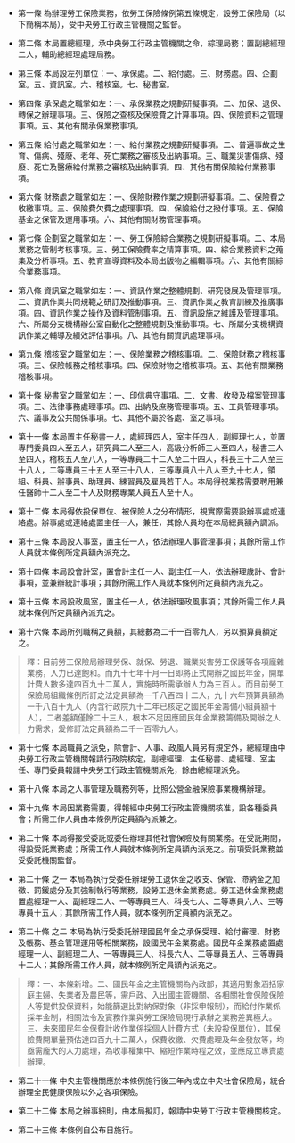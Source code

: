 * 第一條 為辦理勞工保險業務，依勞工保險條例第五條規定，設勞工保險局（以下簡稱本局），受中央勞工行政主管機關之監督。

* 第二條 本局置總經理，承中央勞工行政主管機關之命，綜理局務；置副總經理二人，輔助總經理處理局務。

* 第三條 本局設左列單位：一、承保處。二、給付處。三、財務處。四、企劃室。五、資訊室。六、稽核室。七、秘書室。

* 第四條 承保處之職掌如左：一、承保業務之規劃研擬事項。二、加保、退保、轉保之辦理事項。三、保險之查核及保險費之計算事項。四、保險資料之管理事項。五、其他有關承保業務事項。

* 第五條 給付處之職掌如左：一、給付業務之規劃研擬事項。二、普遍事故之生育、傷病、殘廢、老年、死亡業務之審核及出納事項。三、職業災害傷病、殘廢、死亡及醫療給付業務之審核及出納事項。四、其他有關保險給付業務事項。

* 第六條 財務處之職掌如左：一、保險財務作業之規劃研擬事項。二、保險費之收繳事項。三、保險費欠費之處理事項。四、保險給付之撥付事項。五、保險基金之保管及運用事項。六、其他有關財務管理事項。

* 第七條 企劃室之職掌如左：一、勞工保險綜合業務之規劃研擬事項。二、本局業務之管制考核事項。三、勞工保險費率之精算事項。四、綜合業務資料之蒐集及分析事項。五、教育宣導資料及本局出版物之編輯事項。六、其他有關綜合業務事項。

* 第八條 資訊室之職掌如左：一、資訊作業之整體規劃、研究發展及管理事項。二、資訊作業共同規範之研訂及推動事項。三、資訊作業之教育訓練及推廣事項。四、資訊作業之操作及資料管制事項。五、資訊設施之維護及管理事項。六、所屬分支機構辦公室自動化之整體規劃及推動事項。七、所屬分支機構資訊作業之輔導及績效評估事項。八、其他有關資訊處理事項。

* 第九條 稽核室之職掌如左：一、保險業務之稽核事項。二、保險財務之稽核事項。三、保險帳務之稽核事項。四、保險財物之稽核事項。五、其他有關業務稽核事項。

* 第十條 秘書室之職掌如左：一、印信典守事項。二、文書、收發及檔案管理事項。三、法律事務處理事項。四、出納及庶務管理事項。五、工員管理事項。六、議事及公共關係事項。七、其他不屬於各處、室之事項。

* 第十一條 本局置主任秘書一人，處經理四人，室主任四人，副經理七人，並置專門委員四人至五人，研究員二人至三人，高級分析師三人至四人，秘書三人至四人，稽核五人至八人，一等專員二十二人至二十四人，科長三十二人至三十八人，二等專員三十五人至三十八人，三等專員八十八人至九十七人，領組、科員、辦事員、助理員、練習員及雇員若干人。本局得視業務需要聘用兼任醫師十二人至二十人及財務專業人員五人至十人。

* 第十二條 本局得依投保單位、被保險人之分布情形，視實際需要設辦事處或連絡處。辦事處或連絡處置主任一人，兼任，其餘人員均在本局總員額內調派。

* 第十三條 本局設人事室，置主任一人，依法辦理人事管理事項；其餘所需工作人員就本條例所定員額內派充之。

* 第十四條 本局設會計室，置會計主任一人、副主任一人，依法辦理歲計、會計事項，並兼辦統計事項；其餘所需工作人員就本條例所定員額內派充之。

* 第十五條 本局設政風室，置主任一人，依法辦理政風事項；其餘所需工作人員就本條例所定員額內派充之。

* 第十六條 本局所列職稱之員額，其總數為二千一百零九人，另以預算員額定之。

> 釋：目前勞工保險局辦理勞保、就保、勞退、職業災害勞工保護等各項龐雜業務，人力已達飽和。而九十七年十月一日即將正式開辦之國民年金，開單計費人數多達四百九十二萬人，實施時所需承辦人力為三百人。而目前勞工保險局組織條例所訂之法定員額為一千八百四十二人，九十六年預算員額為一千八百十九人（內含行政院九十二年已核定之國民年金籌備小組員額十人），二者差額僅餘二十三人，根本不足因應國民年金業務籌備及開辦之人力需求，爰修訂法定員額為二千一百零九人。

* 第十七條 本局職員之派免，除會計、人事、政風人員另有規定外，總經理由中央勞工行政主管機關報請行政院核定，副總經理、主任秘書、處經理、室主任、專門委員報請中央勞工行政主管機關派免，餘由總經理派免。

* 第十八條 本局之人事管理及職務列等，比照公營金融保險事業機構辦理。

* 第十九條 本局因業務需要，得報經中央勞工行政主管機關核准，設各種委員會；所需工作人員由本條例所定員額內派兼之。

* 第二十條 本局得接受委託或委任辦理其他社會保險及有關業務。在受託期間，得設受託業務處；所需工作人員就本條例所定員額內派充之。前項受託業務並受委託機關監督。

* 第二十條 之一 本局為執行受委任辦理勞工退休金之收支、保管、滯納金之加徵、罰鍰處分及其強制執行等業務，設勞工退休金業務處。勞工退休金業務處置處經理一人、副經理二人、一等專員三人、科長七人、二等專員六人、三等專員十五人；其餘所需工作人員，就本條例所定員額內派充之。

* 第二十條 之二 本局為執行受委託辦理國民年金之承保受理、給付審理、財務及帳務、基金管理運用等相關業務，設國民年金業務處。國民年金業務處置處經理一人、副經理二人、一等專員三人、科長六人、二等專員五人、三等專員十二人；其餘所需工作人員，就本條例所定員額內派充之。

> 釋：一、本條新增。二、國民年金之主管機關為內政部，其適用對象涵括家庭主婦、失業者及農民等，需戶政、入出國主管機關、各相關社會保險保險人等提供投保資料，始能篩選比對納保對象（非採申報制），而給付作業係採年金制，相關法令及實務作業與勞工保險局現行承辦之業務差異極大。三、未來國民年金保費計收作業係採個人計費方式（未設投保單位），其保險費開單量預估達四百九十二萬人，保費收繳、欠費處理及年金發放等，均亟需龐大的人力處理，為收事權集中、縮短作業時程之效，並應成立專責處辦理。

* 第二十一條 中央主管機關應於本條例施行後三年內成立中央社會保險局，統合辦理全民健康保險以外之各項保險。

* 第二十二條 本局之辦事細則，由本局擬訂，報請中央勞工行政主管機關核定。

* 第二十三條 本條例自公布日施行。

